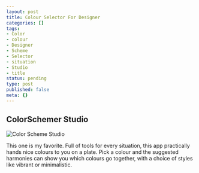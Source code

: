 ```yaml
---
layout: post
title: Colour Selector For Designer
categories: []
tags:
- Color
- colour
- Designer
- Scheme
- Selector
- situation
- Studio
- title
status: pending
type: post
published: false
meta: {}
---
```

## ColorSchemer Studio
 ![Color Scheme Studio](http://standalonex.com/wp-content/uploads/2009/01/colourschemer1.jpg "Color Scheme Studio")

This one is my favorite. Full of tools for every situation, this app practically hands nice colours to you on a plate. Pick a colour and the suggested harmonies can show you which colours go together, with a choice of styles like vibrant or minimalistic.

